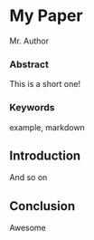 # My Paper
Mr. Author

### Abstract
This is a short one!

### Keywords
example, markdown

## Introduction
And so on

## Conclusion
Awesome 
